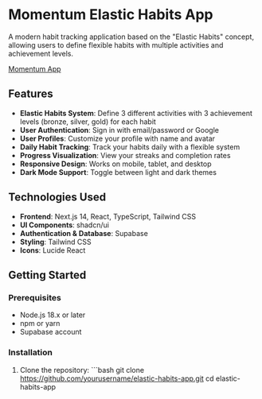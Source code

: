 # Momentum Elastic Habits App

A modern habit tracking application based on the "Elastic Habits" concept, allowing users to define flexible habits with multiple activities and achievement levels.

[Momentum App](https://github.com/BarbellG33k/elastic-habits-app/raw/main/public/app-screenshot.png)

## Features

- **Elastic Habits System**: Define 3 different activities with 3 achievement levels (bronze, silver, gold) for each habit
- **User Authentication**: Sign in with email/password or Google
- **User Profiles**: Customize your profile with name and avatar
- **Daily Habit Tracking**: Track your habits daily with a flexible system
- **Progress Visualization**: View your streaks and completion rates
- **Responsive Design**: Works on mobile, tablet, and desktop
- **Dark Mode Support**: Toggle between light and dark themes

## Technologies Used

- **Frontend**: Next.js 14, React, TypeScript, Tailwind CSS
- **UI Components**: shadcn/ui
- **Authentication & Database**: Supabase
- **Styling**: Tailwind CSS
- **Icons**: Lucide React

## Getting Started

### Prerequisites

- Node.js 18.x or later
- npm or yarn
- Supabase account

### Installation

1. Clone the repository:
   \`\`\`bash
   git clone https://github.com/yourusername/elastic-habits-app.git
   cd elastic-habits-app
